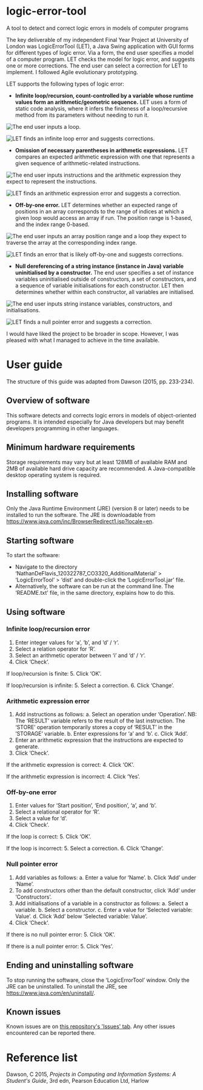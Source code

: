 # logic-error-tool
A tool to detect and correct logic errors in models of computer programs

The key deliverable of my independent Final Year Project at University of London was LogicErrorTool (LET), a Java Swing application with GUI forms for different types of logic error. Via a form, the end user specifies a model of a computer program. LET checks the model for logic error, and suggests one or more corrections. The end user can select a correction for LET to implement. I followed Agile evolutionary prototyping.

LET supports the following types of logic error:
- **Infinite loop/recursion, count-controlled by a variable whose runtime values form an arithmetic/geometric sequence.** LET uses a form of static code analysis, where it infers the finiteness of a loop/recursive method from its parameters without needing to run it.

![The end user inputs a loop.](https://github.com/nathandeflavis/logic-error-tool/assets/92447278/cdfbf4c8-e269-455a-9276-bb7fdee38ec4)

![LET finds an infinite loop error and suggests corrections.](https://github.com/nathandeflavis/logic-error-tool/assets/92447278/2b58e86b-94b7-4732-9d84-72b5445848fa)

- **Omission of necessary parentheses in arithmetic expressions.** LET compares an expected arithmetic expression with one that represents a given sequence of arithmetic-related instructions.

![The end user inputs instructions and the arithmetic expression they expect to represent the instructions.](https://github.com/nathandeflavis/logic-error-tool/assets/92447278/a2cbd71b-44f1-4eff-a381-93151672af2f)

![LET finds an arithmetic expression error and suggests a correction.](https://github.com/nathandeflavis/logic-error-tool/assets/92447278/c340f965-e8ef-493c-a089-f968b53d32ed)

- **Off-by-one error.** LET determines whether an expected range of positions in an array corresponds to the range of indices at which a given loop would access an array if run. The position range is 1-based, and the index range 0-based.

![The end user inputs an array position range and a loop they expect to traverse the array at the corresponding index range.](https://github.com/nathandeflavis/logic-error-tool/assets/92447278/d03838fd-d1c2-4b26-9a9d-5a1aa0907e20)

![LET finds an error that is likely off-by-one and suggests corrections.](https://github.com/nathandeflavis/logic-error-tool/assets/92447278/05edf9f1-002d-47f6-80ec-6136a98dfc95)

- **Null dereferencing of a string instance (instance in Java) variable uninitialised by a constructor.** The end user specifies a set of instance variables uninitialised outside of constructors, a set of constructors, and a sequence of variable initialisations for each constructor. LET then determines whether within each constructor, all variables are initialised.

![The end user inputs string instance variables, constructors, and initialisations.](https://github.com/nathandeflavis/logic-error-tool/assets/92447278/c3d61366-c577-464b-91f1-396ddc741f5f)

![LET finds a null pointer error and suggests a correction.](https://github.com/nathandeflavis/logic-error-tool/assets/92447278/9ba3d5d3-928a-49ab-96c4-a212fc88ba9d)

I would have liked the project to be broader in scope. However, I was pleased with what I managed to achieve in the time available.

# User guide
The structure of this guide was adapted from Dawson (2015, pp. 233-234).

## Overview of software
This software detects and corrects logic errors in models of object-oriented programs. It is intended especially for Java developers but may benefit developers programming in other languages.
## Minimum hardware requirements
Storage requirements may vary but at least 128MB of available RAM and 2MB of available hard drive capacity are recommended. A Java-compatible desktop operating system is required.
## Installing software
Only the Java Runtime Environment (JRE) (version 8 or later) needs to be installed to run the software. The JRE is downloadable from https://www.java.com/inc/BrowserRedirect1.jsp?locale=en.
## Starting software
To start the software:
- Navigate to the directory ‘NathanDeFlavis_120322787_CO3320_AdditionalMaterial’ > ‘LogicErrorTool’ > ‘dist’ and double-click the ‘LogicErrorTool.jar’ file.
- Alternatively, the software can be run at the command line. The ‘README.txt’ file, in the same directory, explains how to do this.

## Using software
### Infinite loop/recursion error
1. Enter integer values for ‘a’, ‘b’, and ‘d’ / ‘r’.
2. Select a relation operator for ‘R’.
3. Select an arithmetic operator between ‘i’ and ‘d’ / ‘r’.
4. Click ‘Check’.

If loop/recursion is finite:
5. Click ‘OK’.

If loop/recursion is infinite:
5. Select a correction.
6. Click ‘Change’.

### Arithmetic expression error
1. Add instructions as follows:
a. Select an operation under ‘Operation’. NB: The ‘RESULT’ variable refers to
the result of the last instruction. The ‘STORE’ operation temporarily stores a
copy of ‘RESULT’ in the ‘STORAGE’ variable.
b. Enter expressions for ‘a’ and ‘b’.
c. Click ‘Add’.
2. Enter an arithmetic expression that the instructions are expected to generate.
3. Click ‘Check’.

If the arithmetic expression is correct:
4. Click ‘OK’.

If the arithmetic expression is incorrect:
4. Click ‘Yes’.

### Off-by-one error
1. Enter values for ‘Start position’, ‘End position’, ‘a’, and ‘b’.
2. Select a relational operator for ‘R’.
3. Select a value for ‘d’.
4. Click ‘Check’.

If the loop is correct:
5. Click ‘OK’.

If the loop is incorrect:
5. Select a correction.
6. Click ‘Change’.

### Null pointer error
1. Add variables as follows:
a. Enter a value for ‘Name’.
b. Click ‘Add’ under ‘Name’.
2. To add constructors other than the default constructor, click ‘Add’ under
‘Constructors’.
3. Add initialisations of a variable in a constructor as follows:
a. Select a variable.
b. Select a constructor.
c. Enter a value for ‘Selected variable: Value’. d. Click ‘Add’ below ‘Selected variable: Value’.
4. Click ‘Check’.

If there is no null pointer error:
5. Click ‘OK’.

If there is a null pointer error:
5. Click ‘Yes’.

## Ending and uninstalling software
To stop running the software, close the ‘LogicErrorTool’ window.
Only the JRE can be uninstalled. To uninstall the JRE, see https://www.java.com/en/uninstall/.

## Known issues
Known issues are on [this repository's 'Issues' tab](https://github.com/nathandeflavis/logic-error-tool/issues). Any other issues encountered can be reported there.

# Reference list
Dawson, C 2015, *Projects in Computing and Information Systems: A Student's Guide*, 3rd edn, Pearson Education Ltd, Harlow
